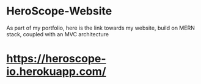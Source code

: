 # HeroScope-Website
As part of my portfolio, here is the link towards my website, build on MERN stack, coupled with an MVC architecture

# https://heroscope-io.herokuapp.com/
